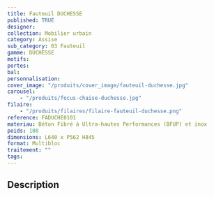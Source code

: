 ```yaml
---
title: Fauteuil DUCHESSE
published: TRUE
designer:
collection: Mobilier urbain
category: Assise
sub_category: 03 Fauteuil
gamme: DUCHESSE
motifs:
portes:
bal:
personnalisation:
cover_image: "/produits/cover_image/fauteuil-duchesse.jpg"
carousel:
    - "/produits/focus-chaise-duchesse.jpg"
filaire:
    - "/produits/filaires/filaire-fauteuil-duchesse.png"
reference: FADUCHE0101
materiau: Béton Fibré à Ultra-hautes Performances (BFUP) et inox
poids: 108
dimensions: L640 x P562 H845
format: Multibloc
traitement: ""
tags:
---
```


## Description

